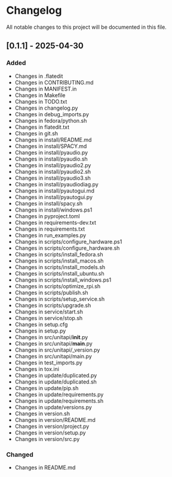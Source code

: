 # Changelog

All notable changes to this project will be documented in this file.

## [0.1.1] - 2025-04-30

### Added
- Changes in .flatedit
- Changes in CONTRIBUTING.md
- Changes in MANIFEST.in
- Changes in Makefile
- Changes in TODO.txt
- Changes in changelog.py
- Changes in debug_imports.py
- Changes in fedora/python.sh
- Changes in flatedit.txt
- Changes in git.sh
- Changes in install/README.md
- Changes in install/SPACY.md
- Changes in install/pyaudio.py
- Changes in install/pyaudio.sh
- Changes in install/pyaudio2.py
- Changes in install/pyaudio2.sh
- Changes in install/pyaudio3.sh
- Changes in install/pyaudiodiag.py
- Changes in install/pyautogui.md
- Changes in install/pyautogui.py
- Changes in install/spacy.sh
- Changes in install/windows.ps1
- Changes in pyproject.toml
- Changes in requirements-dev.txt
- Changes in requirements.txt
- Changes in run_examples.py
- Changes in scripts/configure_hardware.ps1
- Changes in scripts/configure_hardware.sh
- Changes in scripts/install_fedora.sh
- Changes in scripts/install_macos.sh
- Changes in scripts/install_models.sh
- Changes in scripts/install_ubuntu.sh
- Changes in scripts/install_windows.ps1
- Changes in scripts/optimize_rpi.sh
- Changes in scripts/publish.sh
- Changes in scripts/setup_service.sh
- Changes in scripts/upgrade.sh
- Changes in service/start.sh
- Changes in service/stop.sh
- Changes in setup.cfg
- Changes in setup.py
- Changes in src/unitapi/__init__.py
- Changes in src/unitapi/__main__.py
- Changes in src/unitapi/_version.py
- Changes in src/unitapi/main.py
- Changes in test_imports.py
- Changes in tox.ini
- Changes in update/duplicated.py
- Changes in update/duplicated.sh
- Changes in update/pip.sh
- Changes in update/requirements.py
- Changes in update/requirements.sh
- Changes in update/versions.py
- Changes in version.sh
- Changes in version/README.md
- Changes in version/project.py
- Changes in version/setup.py
- Changes in version/src.py

### Changed
- Changes in README.md

